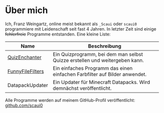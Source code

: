 # Über mich

Ich, Franz Weingartz, online meist bekannt als `_Scaui` oder `scaui0` programmiere mit Leidenschaft seit fast 4 Jahren.
In letzter Zeit sind einige ~~fehlerfreie~~ Programme entstanden. Eine kleine Liste:

| Name                                                     | Beschreibung                                                                |
|----------------------------------------------------------|-----------------------------------------------------------------------------|
| [QuizEnchanter](https://github.com/scaui0/QuizEnchanter) | Ein Quizprogramm, bei dem man selbst Quizze erstellen und weitergeben kann. |
| [FunnyFileFilters](https://github.com/scaui0/images)     | Ein einfaches Programm das einen einfachen Farbfilter auf Bilder anwendet.  |
| DatapackUpdater                                          | Ein Updater für Minecraft Datapacks. Wird demnächst veröffentlicht.         |

Alle Programme werden auf meinem GitHub-Profil veröffentlicht: [github.com/scaui0](https://github.com/scaui0)
